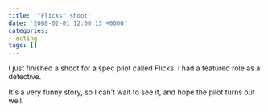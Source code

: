 ```yaml
---
title: '"Flicks" shoot'
date: '2008-02-01 12:00:13 +0000'
categories:
- acting
tags: []
---
```

I just finished a shoot for a spec pilot called Flicks. I had a featured role as
a detective.

It's a very funny story, so I can't wait to see it, and hope the pilot turns out
well.
